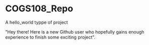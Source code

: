 # COGS108_Repo
A hello_world typpe of project
  
  
"Hey there! Here is a new Github user who hopefully gains enough experience to finish some exciting project".
